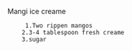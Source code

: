 Mangi ice creame




         1.Two rippen mangos
        2.3-4 tablespoon fresh creame
        3.sugar   



